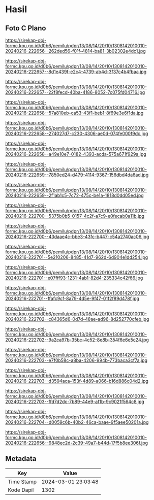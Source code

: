 # Hasil

## Foto C Plano

https://sirekap-obj-formc.kpu.go.id/d0b6/pemilu/pdpr/13/08/14/20/10/1308142010010-20240216-222656--262ded56-f01f-4814-ba81-3b02302e4dc1.jpg

https://sirekap-obj-formc.kpu.go.id/d0b6/pemilu/pdpr/13/08/14/20/10/1308142010010-20240216-222657--8d1e439f-e2c4-4739-ab4d-3f37c4b4fbaa.jpg

https://sirekap-obj-formc.kpu.go.id/d0b6/pemilu/pdpr/13/08/14/20/10/1308142010010-20240216-222657--22f8fecd-40ba-4186-8052-7c075fd04716.jpg

https://sirekap-obj-formc.kpu.go.id/d0b6/pemilu/pdpr/13/08/14/20/10/1308142010010-20240216-222658--57a810eb-ca53-43f1-beb1-8f69e3e6f1da.jpg

https://sirekap-obj-formc.kpu.go.id/d0b6/pemilu/pdpr/13/08/14/20/10/1308142010010-20240216-222658--274027d7-c230-4306-ae0d-074fe000f9dc.jpg

https://sirekap-obj-formc.kpu.go.id/d0b6/pemilu/pdpr/13/08/14/20/10/1308142010010-20240216-222658--a49e10e7-0182-4393-acda-575a671f929a.jpg

https://sirekap-obj-formc.kpu.go.id/d0b6/pemilu/pdpr/13/08/14/20/10/1308142010010-20240216-222659--7850ed24-d479-4114-9367-156dbd4da6ad.jpg

https://sirekap-obj-formc.kpu.go.id/d0b6/pemilu/pdpr/13/08/14/20/10/1308142010010-20240216-222659--2f1ab1c5-7c72-475c-be1a-1818d0dd05ed.jpg

https://sirekap-obj-formc.kpu.go.id/d0b6/pemilu/pdpr/13/08/14/20/10/1308142010010-20240216-222700--5375b0b5-0157-4c2f-a7c9-e0fecab0a11b.jpg

https://sirekap-obj-formc.kpu.go.id/d0b6/pemilu/pdpr/13/08/14/20/10/1308142010010-20240216-222700--43daae4c-bbe3-43fc-b447-c54a2740ac06.jpg

https://sirekap-obj-formc.kpu.go.id/d0b6/pemilu/pdpr/13/08/14/20/10/1308142010010-20240216-222701--5e210206-8485-41d7-962d-6d904e1dd254.jpg

https://sirekap-obj-formc.kpu.go.id/d0b6/pemilu/pdpr/13/08/14/20/10/1308142010010-20240216-222701--e07fff93-1231-4ab1-82d4-235334c42f66.jpg

https://sirekap-obj-formc.kpu.go.id/d0b6/pemilu/pdpr/13/08/14/20/10/1308142010010-20240216-222701--ffafc9cf-8a79-4d5e-9f47-01f2f89d478f.jpg

https://sirekap-obj-formc.kpu.go.id/d0b6/pemilu/pdpr/13/08/14/20/10/1308142010010-20240216-222702--c84365d6-0d7d-48ae-ad96-8d252770cfeb.jpg

https://sirekap-obj-formc.kpu.go.id/d0b6/pemilu/pdpr/13/08/14/20/10/1308142010010-20240216-222702--9a2ca97b-35bc-4c52-8e8b-354f6e6e5c24.jpg

https://sirekap-obj-formc.kpu.go.id/d0b6/pemilu/pdpr/13/08/14/20/10/1308142010010-20240216-222703--e7f0b58c-a8ba-4206-994b-773baca3cf7a.jpg

https://sirekap-obj-formc.kpu.go.id/d0b6/pemilu/pdpr/13/08/14/20/10/1308142010010-20240216-222703--d3594aca-153f-4d89-a066-b16d886c04d2.jpg

https://sirekap-obj-formc.kpu.go.id/d0b6/pemilu/pdpr/13/08/14/20/10/1308142010010-20240216-222703--ffd7d2dc-7b89-44e9-af1b-9c9021f564c8.jpg

https://sirekap-obj-formc.kpu.go.id/d0b6/pemilu/pdpr/13/08/14/20/10/1308142010010-20240216-222704--d0059c6b-40b2-46ca-baae-9f5aee50201a.jpg

https://sirekap-obj-formc.kpu.go.id/d0b6/pemilu/pdpr/13/08/14/20/10/1308142010010-20240216-222656--9848ec2d-2c39-49a7-b44d-17f5b8ee306f.jpg


## Metadata

| Key        | Value               |
| ---------- | ------------------- |
| Time Stamp | 2024-03-01 23:03:48 |
| Kode Dapil | 1302                |



